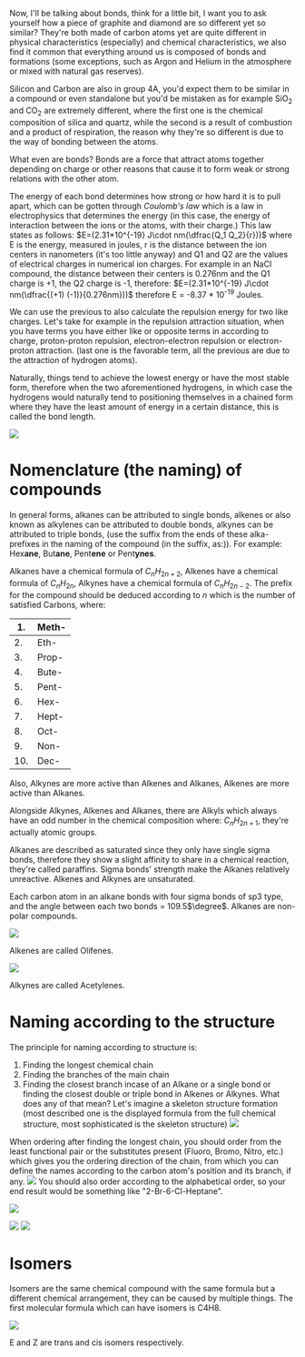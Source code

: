 Now, I'll be talking about bonds, think for a little bit, I want you to ask yourself how a piece of graphite and diamond are so different yet so similar? They're both made of carbon atoms yet are quite different in physical characteristics (especially) and chemical characteristics, we also find it common that everything around us is composed of bonds and formations (some exceptions, such as Argon and Helium in the atmosphere or mixed with natural gas reserves).

Silicon and Carbon are also in group 4A, you'd expect them to be similar in a compound or even standalone but you'd be mistaken as for example SiO<sub>2</sub> and CO<sub>2</sub> are extremely different, where the first one is the chemical composition of silica and quartz, while the second is a result of combustion and a product of respiration, the reason why they're so different is due to the way of bonding between the atoms.

What even are bonds? Bonds are a force that attract atoms together depending on charge or other reasons that cause it to form weak or strong relations with the other atom.

The energy of each bond determines how strong or how hard it is to pull apart, which can be gotten through *Coulomb's law* which is a law in electrophysics that determines the energy (in this case, the energy of interaction between the ions or the atoms, with their charge.)
This law states as follows: $E=(2.31*10^{-19} J\cdot nm(\dfrac{Q_1 Q_2}{r}))$ where E is the energy, measured in joules, r is the distance between the ion centers in nanometers (it's too little anyway) and Q1 and Q2 are the values of electrical charges in numerical ion charges.
For example in an NaCl compound, the distance between their centers is 0.276nm and the Q1 charge is +1, the Q2 charge is -1, therefore: $E=(2.31*10^{-19} J\cdot nm(\dfrac{(+1) (-1)}{0.276nm}))$ therefore E = -8.37 * 10<sup>-19</sup> Joules.

We can use the previous to also calculate the repulsion energy for two like charges. Let's take for example in the repulsion attraction situation, when you have terms you have either like or opposite terms in according to charge, proton-proton repulsion, electron-electron repulsion or electron-proton attraction. (last one is the favorable term, all the previous are due to the attraction of hydrogen atoms).

Naturally, things tend to achieve the lowest energy or have the most stable form, therefore when the two aforementioned hydrogens, in which case the hydrogens would naturally tend to positioning themselves in a chained form where they have the least amount of energy in a certain distance, this is called the bond length. 

![](../assets/energytendency.png)

# Nomenclature (the naming) of compounds

In general forms, alkanes can be attributed to single bonds, alkenes or also known as alkylenes can be attributed to double bonds, alkynes can be attributed to triple bonds, (use the suffix from the ends of these alka- prefixes in the naming of the compound (in the suffix, as:)). For example: Hex**ane**, But**ane**, Pent**ene** or Pent**ynes**.

Alkanes have a chemical formula of $C_nH_{2n+2}$, Alkenes have a chemical formula of $C_nH_{2n}$, Alkynes have a chemical formula of $C_nH_{2n-2}$. The prefix for the compound should be deduced according to $n$ which is the number of satisfied Carbons, where:

| 1.  | Meth- |
| --- | ----- |
| 2.  | Eth-  |
| 3.  | Prop- |
| 4.  | Bute- |
| 5.  | Pent- |
| 6.  | Hex-  |
| 7.  | Hept- |
| 8.  | Oct-  |
| 9.  | Non-  |
| 10. | Dec-  |
Also, Alkynes are more active than Alkenes and Alkanes, Alkenes are more active than Alkanes.

Alongside Alkynes, Alkenes and Alkanes, there are Alkyls which always have an odd number in the chemical composition where: $C_nH_{2n+1}$, they're actually atomic groups.

Alkanes are described as saturated since they only have single sigma bonds, therefore they show a slight affinity to share in a chemical reaction, they're called paraffins.
	Sigma bonds' strength make the Alkanes relatively unreactive.
Alkenes and Alkynes are unsaturated.

Each carbon atom in an alkane bonds with four sigma bonds of sp3 type, and the angle between each two bonds = 109.5$\degree$. Alkanes are non-polar compounds.

![](../assets/alkaneproperties.png)

Alkenes are called Olifenes.

![](../assets/alkeneproperties.png)

Alkynes are called Acetylenes.
# Naming according to the structure

The principle for naming according to structure is:
1. Finding the longest chemical chain
2. Finding the branches of the main chain
3. Finding the closest branch incase of an Alkane or a single bond or finding the closest double or triple bond in Alkenes or Alkynes.
What does any of that mean?
Let's imagine a skeleton structure formation (most described one is the displayed formula from the full chemical structure, most sophisticated is the skeleton structure)
![](../assets/FormulaeInOrganicChem.png)

When ordering after finding the longest chain, you should order from the least functional pair or the substitutes present (Fluoro, Bromo, Nitro, etc.) which gives you the ordering direction of the chain, from which you can define the names according to the carbon atom's position and its branch, if any.
![](../assets/Formula.png)
You should also order according to the alphabetical order, so your end result would be something like "2-Br-6-Cl-Heptane".

![](../assets/cycloalkanes.png)

![](../assets/unsatcyclicanes.png)
![](../assets/fent.png)

# Isomers

Isomers are the same chemical compound with the same formula but a different chemical arrangement, they can be caused by multiple things.
The first molecular formula which can have isomers is C4H8.

![](../assets/Isomer_flowchart.png)

E and Z are trans and cis isomers respectively.